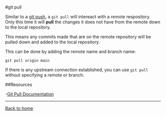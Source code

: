 #git pull

Similar to a [git push](./PUSH.md), a `git pull` will intereact with a remote respository. Only this time it will **pull** the changes it does not have from the remote down to the local repository.

This means any commits made that are on the remote repository will be pulled down and added to the local repository. 

This can be done by adding the remote name and branch name:
```
git pull origin main
```

If there is any upstream connection established, you can use `git pull` without specifying a remote or branch.

##Resources

-[Git Pull Documentation](https://git-scm.com/docs/git-pull)

---

[Back to home](../README.md)